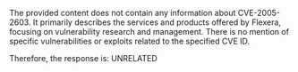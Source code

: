 The provided content does not contain any information about CVE-2005-2603. It primarily describes the services and products offered by Flexera, focusing on vulnerability research and management. There is no mention of specific vulnerabilities or exploits related to the specified CVE ID.

Therefore, the response is: UNRELATED